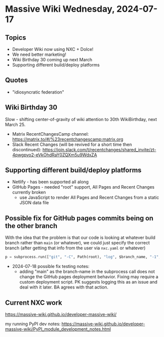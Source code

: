 # Massive Wiki Wednesday, 2024-07-17

## Topics

- Developer Wiki now using NXC + Dolce!
- We need better marketing!
- Wiki Birthday 30 coming up next March
- Supporting different build/deploy platforms

## Quotes

- "idiosyncratic federation"

## Wiki Birthday 30

Slow - shifting center-of-gravity of wiki attention to 30th WikiBirthday, next March 25.

- Matrix RecentChangesCamp channel: https://matrix.to/#/%23recentchangescamp:matrix.org
- Slack Recent Changes (will be revived for a short time then discontinued): https://join.slack.com/t/recentchanges/shared_invite/zt-4pwgpvo2-eVkOhdRaY0ZQXm5u9WdxZA

## Supporting different build/deploy platforms

- Netlify - has been supported all along
- GitHub Pages - needed "root" support, All Pages and Recent Changes currently broken
    - use JavaScript to render All Pages and Recent Changes from a static JSON data file

## Possible fix for GitHub pages commits being on the other branch

With the idea that the problem is that our code is looking at whatever build branch rather than `main` (or whatever), we could just specify the correct branch (after getting that info from the user via `nxc.yaml` or whatever)

```python
p = subprocess.run(["git", "-C", Path(root), "log", $branch_name, "-1", '--pretty="%cI\t%an\t%s"', Path(file).name], capture_output=True, check=True)
```


- 2024-07-18 possible fix testing notes:
	- adding "main" as the branch-name in the subprocess call does not change the GitHub pages deployment behavior. Fixing may require a custom deployment script. PK suggests logging this as an issue and deal with it later. BA agrees with that action.
## Current NXC work

https://massive-wiki.github.io/developer-massive-wiki/


my running PyPI dev notes:
https://massive-wiki.github.io/developer-massive-wiki/PyPI_module_development_notes.html



